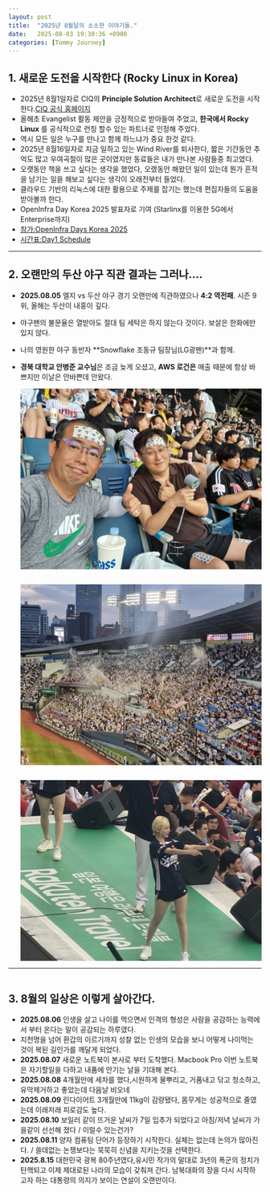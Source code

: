 ```yaml
---
layout: post
title:  "2025년 8월달의 소소한 이야기들."
date:   2025-08-03 19:30:36 +0900
categories: [Tommy Journey]
---
```


## 1. 새로운 도전을 시작한다 (Rocky Linux in Korea) 

- 2025년 8월1일자로 CIQ의 **Principle Solution Architect**로 새로운 도전을 시작한다.[CIQ 공식 홈페이지](http://ciq.com)
- 올해초 Evangelist 활동 제안을 긍정적으로 받아들여 주었고, **한국에서 Rocky Linux** 를 공식적으로 런칭 할수 있는 파트너로 인정해 주었다.
- 역시 모든 일은 누구를 만나고 함께 하느냐가 중요 한것 같다.
- 2025년 8월16일자로 지금 일하고 있는 Wind River를 퇴사한다, 짧은 기간동안 추억도 많고 우여곡절이 많은 곳이였지만 동료들은 내가 만나본 사람들중 최고였다. 
- 오랫동안 책을 쓰고 싶다는 생각을 했었다, 오랬동안 해왔던 일이 있는데 뭔가 흔적을 남기는 일을 해보고 싶다는 생각이 오래전부터 들었다. 
- 클라우드 기반의 리눅스에 대한 활용으로 주제를 잡기는 했는데 편집자들의 도움을 받아볼까 한다. 
- OpenInfra Day Korea 2025 발표자로 기여 (Starlinx를 이용한 5G에서 Enterprise까지)
- [참가:OpenInfra Days Korea 2025](https://2025.openinfradays.kr/)
- [시간표:Day1 Schedule](https://2025.openinfradays.kr/schedule_day1)

------------------------------

## 2. 오랜만의 두산 야구 직관 결과는 그러나....
- **2025.08.05** 엘지 vs 두산 야구 경기 오랜만에 직관하였으나 **4:2 역전패**. 시즌 9위, 올해는 두산이 내홍이 깊다.
- 야구팬의 불문율은 열받아도 절대 팀 세탁은 하지 않는다 것이다. 보살은 한화에만 있지 않다. 
- 나의 영원한 야구 동반자 **Snowflake 조동규 팀장님(LG광팬)**과 함께.   
- **경북 대학교 안병준 교수님**은 조금 늦게 오셨고, **AWS 로건은**  매출 때문에 항상 바쁘지만 이날은 안바쁜데 안왔다.

  <img src="/img/2025life/baseball.jpg" alt="screenshot" align=left width="650"/>
  <img src="/img/2025life/jamsil.jpg" alt="screenshot" align=left style="margin-top:30px;" width="650"/>
  <img src="/img/2025life/seo.jpg" alt="screenshot" align=left style="margin-top:30px;" width="650"/>
<div style="clear:both;"></div>

------------------------------
<div style="clear:both;"></div>

## 3. 8월의 일상은 이렇게 살아간다. 
- **2025.08.06** 인생을 살고 나이를 먹으면서 인격의 형성은 사람을 공감하는 능력에서 부터 온다는 말이 공감되는 하루였다. 
- 지천명을 넘어 환갑의 이르기까지 성찰 없는 인생의 모습을 보니 어떻게 나이먹는 것이 복된 길인가를 깨달게 되었다.
- **2025.08.07** 새로운 노트북이 본사로 부터 도착했다. Macbook Pro 이번 노트북은 자기할일을 다하고 내품에 안기는 날을 기대해 본다.
- **2025.08.08** 4개월만에 세차를 했다,시원하게 물뿌리고, 거품내고 닦고 청소하고, 유막제거하고 좋았는데 다음날 비오네
- **2025.08.09** 린다이어트 3개월만에 11kg이 감량됐다, 몸무게는 성공적으로 줄였는데 이래저래 피로감도 높다.
- **2025.08.10** 보일러 같이 뜨거운 날씨가 7일 입추가 되었다고 아침/저녁 날씨가 가을같이 선선해 졌다 / 이럴수 있는건가?
- **2025.08.11** 양자 컴퓨팅 단어가 등장하기 시작한다. 실체는 없는데 논의가 많아진다. / 쓸데없는 논쟁보다는 묵묵히 신념을 지키는것을 선택한다.
- **2025.8.15** 대한민국 광복 80주년였다,유시민 작가의 말대로 3년의 폭군의 정치가 탄핵되고 이제 제대로된 나라의 모습이 갖춰져 간다. 남북대화의 장을 다시 시작하고자 하는 대통령의 의지가 보이는 연설이 오랜만이다.
   